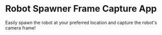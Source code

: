 # Robot Spawner Frame Capture App
Easily spawn the robot at your preferred location and capture the robot's camera frame!
